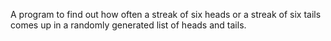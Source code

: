 A program to find out how often a streak of six heads or a streak 
of six tails comes up in a randomly generated list of heads and tails.